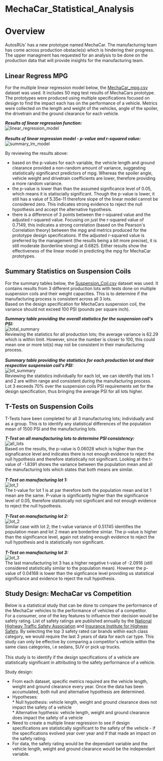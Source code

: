 # MechaCar_Statistical_Analysis

# Overview

AutosRUs' has a new prototype named MechaCar.  The manufacturing team has come across production obstacle(s) which is hindering their progress.  The upper managment has requested for an analysis to be done on the production data that will provide insights for the manufacturing team.


## Linear Regress MPG

For the multiple linear regression model below, the [MechaCar_mpg.csv](https://github.com/taranahassan/MechaCar_Statistical_Analysis/blob/main/MechaCar_mpg.csv) dataset was used.  It includes 50 mpg test results of MechaCars prototype.  The prototypes were produced using multiple specifications focused on design to find the impact each has on the performance of a vehicle.  Metrics were collected on the length and weight of the vehicles, angle of the spoiler, the drivetrain and the ground clearance for each vehicle.<br>

***Results of linear regression function:*** <br>
![linear_regression_model](https://user-images.githubusercontent.com/75437852/113901894-4d736580-979d-11eb-811d-ade97a5a0d95.PNG)
<br>
<br>
***Results of linear regression model - p-value and r-squared value:*** <br>
![summary_lm_model](https://user-images.githubusercontent.com/75437852/113902393-d2f71580-979d-11eb-91d6-4d38110ef4b2.PNG)
<br>

By reviewing the results above:
  - based on the p-values for each variable, the vehicle length and ground clearance provided a non-random amount of variance, suggesting statistically significanct predictors of mpg.  Whereas the spoiler angle, vehicle weight and drivetrain coefficients are lower, therefore providing a more random variance.
  - the p-value is lower than than the assumed significance level of 0.05, which means it is statiscially significant.  Though the p-value is lower, it still has a value of 5.35e-11 therefore slope of the linear model cannot be considered zero.  This indicates strong evidence to reject the null hypothesis and accept the alternative hypothesis.
  - there is a difference of 3 points between the r-squared value and the adjusted r-squared value.  Focusing on just the r-squared value of 0.7149, this indicates a strong correlation (based on the Pearson's Correlation theory) between the mpg and metrics produced for the prototype design specifications.  If the adjusted r-squared value is preferred by the management (the results being a bit more precise), it is still moderate (borderline strong) at 0.6825.  Either results show the effectiveness of the linear model in predicting the mpg for MechaCar prototypes.


## Summary Statistics on Suspension Coils

For the summary tables below, the [Suspension_Coil.csv](https://github.com/taranahassan/MechaCar_Statistical_Analysis/blob/main/Suspension_Coil.csv) dataset was used.  It contains results from 3 different production lots with tests done on multiple suspension coils and their weight capacities.  This is to determine if the manufacturing process is consistent across all 3 lots.  <br>
Based on the design specification for MechaCars suspension coil, the variance should not exceed 100 PSI (pounds per square inch).

***Summary table providing the overall statistics for the suspension coil's PSI:***<br>
![total_summary](https://user-images.githubusercontent.com/75437852/113927738-dbf6df80-97bb-11eb-9270-23946f0fa409.PNG)
<br>
Reviewing the statistics for all production lots; the average variance is 62.29 which is within limit.  However, since the number is closer to 100, this could mean one or more lot(s) may not be consistent in their manufacturing process.
<br>
<br>
***Summary table providing the statistics for each production lot and their respective suspension coil's PSI:***<br>
![lot_summary](https://user-images.githubusercontent.com/75437852/113927996-32fcb480-97bc-11eb-8eb3-910003492039.PNG)
<br>
Reviewing the statistics individually for each lot, we can identify that lots 1 and 2 are within range and consistent during the manufacturing process.  Lot 3 exceeds 70% over the suspension coils PSI requirements set for the design specification, thus bringing the average PSI for all lots higher.


## T-Tests on Suspension Coils

T-Tests have been completed for all 3 manufacturing lots; individually and as a group.  This is to identify any statistical differences of the population mean of 1500 PSI and the manufacturing lots.

***T-Test on all manufacturing lots to determine PSI consistency:***<br>
![all_lots](https://user-images.githubusercontent.com/75437852/114089576-4ffcba80-9884-11eb-8ac2-92ab8039c375.PNG)
<br>
Based on the results, the p-value is 0.06028 which is higher than the signaficance level and indicates there is not enough evidence to reject the null hypothesis and therefore statistically not significant.  Looking at the t-value of -1.8391 shows the variance between the population mean and all the manufacturing lots which states that both means are similar. 
<br>
<br>
***T-Test on manufacturing lot 1:***<br>
![lot_1](https://user-images.githubusercontent.com/75437852/114089741-83d7e000-9884-11eb-8f37-eaf97fe63244.PNG)
<br>
The t-value for lot 1 is at par therefore both the population mean and lot 1 mean are the same.  P-value is significantly higher than the significance level of 0.05, therefore statistically not significant and not enough evidence to reject the null hypothesis.
<br>
<br>
***T-Test on manufacturing lot 2:***<br>
![lot_2](https://user-images.githubusercontent.com/75437852/114089958-cd282f80-9884-11eb-81b9-0e5886d10b2c.PNG)
<br>
Similar case with lot 2; the t-value variance of 0.51745 identifies the population mean and lot 2 mean are borderline simiar.  The p-value is higher than the significance level, again not stating enough evidence to reject the null hypothesis and is statistically non significant.
<br>
<br>
***T-Test on manufacturing lot 3:***<br>
![lot_3](https://user-images.githubusercontent.com/75437852/114090002-db764b80-9884-11eb-82af-2e4f0a5f7e3a.PNG)
<br>
The last manufacturing lot 3 has a higher negative t-value of -2.0916 (still considered statistically similar to the population mean).  However the p-value of 0.04168 is lower than the signficance level providing us statistical significance and evidence to reject the null hypothesis.


## Study Design: MechaCar vs Competition

Below is a statistical study that can be done to compare the performance of the MechaCar vehicles to the performance of vehicles of a competitor. <br>
For a consumer, one of the key features to influence their decision would be safety rating.  List of safety ratings are published annually by the [National Highway Traffic Safety Association](https://www.nhtsa.gov/ratings) and [Insurance Institute for Highway Safety](https://www.iihs.org).  By selecting the top 3 safety rated car brands within each  class category, we would require the last 3 years of data for each car type.  This study can only be effective by comparing a competitor's vehicle within the same class categories, i.e sedans, SUV or pick up trucks.<br>
<br>
This study is to identify if the design specifications of a vehicle are statistically significant in attributing to the safety performance of a vehicle.<br>

Study design:
  - From each dataset, specific metrics required are the vehicle length, weight and ground clearance every year.  Once the data has been accumulated, both null and alternative hypothesis are determined.
  - Hypotheses:<br>
        * Null hypothesis:  vehicle length, weight and ground clearance does not impact the safety of a vehicle<br>
        * Alternative hypthesis:  vehicle length, weight and ground clearance does impact the safety of a vehicle
  - Need to create a multiple linear regression to see if design specifications are statistically significant to the safety of the vehicle - if the specifications evolved year over year and if that made an impact on the safety rating.
  - For data, the safety rating would be the dependant variable and the vehicle length, weight and ground clearance would be the independant variable.
